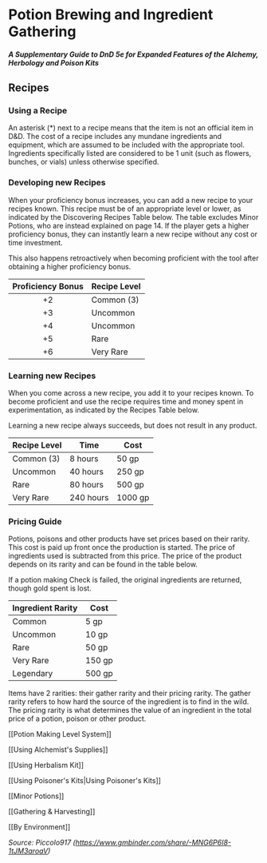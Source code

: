 # Potion Brewing and Ingredient Gathering

##### A Supplementary Guide to DnD 5e for Expanded Features of the Alchemy, Herbology and Poison Kits

## Recipes

### Using a Recipe
An asterisk (*) next to a recipe means that the item is not an official item in D&D. The cost of a recipe includes any mundane ingredients and equipment, which are assumed to be included with the appropriate tool. Ingredients specifically listed are considered to be 1 unit (such as flowers, bunches, or vials) unless otherwise specified.

### Developing new Recipes
When your proficiency bonus increases, you can add a new recipe to your recipes known. This recipe must be of an appropriate level or lower, as indicated by the Discovering Recipes Table below. The table excludes Minor Potions, who are instead explained on page 14. If the player gets a higher proficiency bonus, they can instantly learn a new recipe without any cost or time investment. 

This also happens retroactively when becoming proficient with the tool after obtaining a higher proficiency bonus.

| Proficiency Bonus | Recipe Level |
|:-----------------:| ------------ |
|        +2         | Common (3)   |
|        +3         | Uncommon     |
|        +4         | Uncommon     |
|        +5         | Rare         |
|        +6         | Very Rare    |

### Learning new Recipes
When you come across a new recipe, you add it to your recipes known. To become proficient and use the recipe requires time and money spent in experimentation, as indicated by the Recipes Table below.

Learning a new recipe always succeeds, but does not result in any product.

| Recipe Level | Time      | Cost    |
| ------------ | --------- | ------- |
| Common (3)   | 8 hours   | 50 gp   |
| Uncommon     | 40 hours  | 250 gp  |
| Rare         | 80 hours  | 500 gp  |
| Very Rare    | 240 hours | 1000 gp |

### Pricing Guide
Potions, poisons and other products have set prices based on their rarity. This cost is paid up front once the production is started. The price of ingredients used is subtracted from this price. The price of the product depends on its rarity and can be found in the table below. 

If a potion making Check is failed, the original ingredients are returned, though gold spent is lost.

| Ingredient Rarity | Cost   |
| ----------------- | ------ |
| Common            | 5 gp   |
| Uncommon          | 10 gp  |
| Rare              | 50 gp  |
| Very Rare         | 150 gp |
| Legendary         | 500 gp |

Items have 2 rarities: their gather rarity and their pricing rarity. The gather rarity refers to how hard the source of the ingredient is to find in the wild. The pricing rarity is what determines the value of an ingredient in the total price of a potion, poison or other product. 

[[Potion Making Level System]]

[[Using Alchemist's Supplies]]

[[Using Herbalism Kit]]

[[Using Poisoner's Kits|Using Poisoner's Kits]]

[[Minor Potions]]

[[Gathering & Harvesting]]

[[By Environment]]

*Source: Piccolo917 (https://www.gmbinder.com/share/-MNG6P6I8-1tJM3aroaV)*